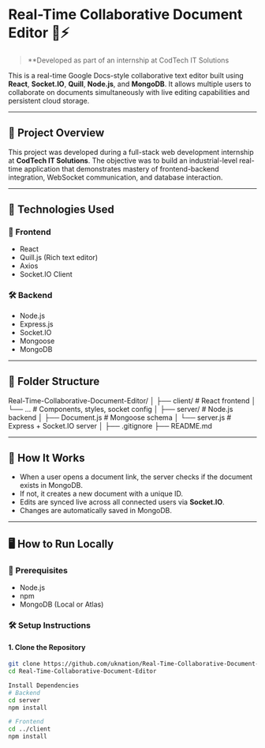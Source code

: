 # Real-Time Collaborative Document Editor 📝⚡

> **Developed as part of an internship at CodTech IT Solutions

This is a real-time Google Docs-style collaborative text editor built using **React**, **Socket.IO**, **Quill**, **Node.js**, and **MongoDB**. It allows multiple users to collaborate on documents simultaneously with live editing capabilities and persistent cloud storage.

---

## 🌟 Project Overview

This project was developed during a full-stack web development internship at **CodTech IT Solutions**. The objective was to build an industrial-level real-time application that demonstrates mastery of frontend-backend integration, WebSocket communication, and database interaction.

---

## 🔧 Technologies Used

### 🚀 Frontend
- React
- Quill.js (Rich text editor)
- Axios
- Socket.IO Client

### 🛠️ Backend
- Node.js
- Express.js
- Socket.IO
- Mongoose
- MongoDB

---

## 📁 Folder Structure
Real-Time-Collaborative-Document-Editor/
│
├── client/ # React frontend
│ └── ... # Components, styles, socket config
│
├── server/ # Node.js backend
│ ├── Document.js # Mongoose schema
│ └── server.js # Express + Socket.IO server
│
├── .gitignore
├── README.md

---

## 🔄 How It Works

- When a user opens a document link, the server checks if the document exists in MongoDB.
- If not, it creates a new document with a unique ID.
- Edits are synced live across all connected users via **Socket.IO**.
- Changes are automatically saved in MongoDB.

---

## 🖥️ How to Run Locally

### 📌 Prerequisites
- Node.js
- npm
- MongoDB (Local or Atlas)

### 🛠 Setup Instructions

#### 1. Clone the Repository

```bash
git clone https://github.com/uknation/Real-Time-Collaborative-Document-Editor.git
cd Real-Time-Collaborative-Document-Editor

Install Dependencies
# Backend
cd server
npm install

# Frontend
cd ../client
npm install

